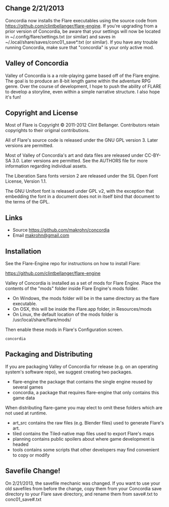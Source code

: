 ## Change 2/21/2013

Concordia now installs the Flare executables using the source code from https://github.com/clintbellanger/flare-engine.  If you're upgrading from a prior version of Concordia, be aware that your settings will now be located in ~/.config/flare/settings.txt (or similar) and saves in ~/.local/share/saves/conc01_save*.txt (or similar).  If you have any trouble running Concordia, make sure that "concordia" is your only active mod.

## Valley of Concordia

Valley of Concordia is a a role-playing game based off of the Flare engine.  The goal is to produce an 8-bit length game within the adventure RPG genre.  Over the course of development, I hope to push the ability of FLARE to develop a storyline, even within a simple narrative structure.  I also hope it's fun!

## Copyright and License

Most of Flare is Copyright © 2011-2012 Clint Bellanger. Contributors retain copyrights to their original contributions.

All of Flare's source code is released under the GNU GPL version 3. Later versions are permitted.

Most of Valley of Concordia's art and data files are released under CC-BY-SA 3.0. Later versions are permitted.  See the AUTHORS file for more information regarding individual assets.

The Liberation Sans fonts version 2 are released under the SIL Open Font License, Version 1.1.

The GNU Unifont font is released under GPL v2, with the exception that embedding the font in a document does not in itself bind that document to the terms of the GPL.

## Links

* Source    https://github.com/makrohn/concordia
* Email     makrohn@gmail.com

## Installation

See the Flare-Engine repo for instructions on how to install Flare:

https://github.com/clintbellanger/flare-engine

Valley of Concordia is installed as a set of mods for Flare Engine. Place the contents of the "mods" folder inside Flare Engine's mods folder.

* On Windows, the mods folder will be in the same directory as the flare executable.
* On OSX, this will be inside the Flare.app folder, in Resources/mods 
* On Linux, the default location of the mods folder is /usr/local/share/flare/mods/

Then enable these mods in Flare's Configuration screen.

    concordia

## Packaging and Distributing

If you are packaging Valley of Concordia for release (e.g. on an operating system's software repo), we suggest creating two packages.

* flare-engine the package that contains the single engine reused by several games
* concordia, a package that requires flare-engine that only contains this game data

When distributing flare-game you may elect to omit these folders which are not used at runtime.

* art_src contains the raw files (e.g. Blender files) used to generate Flare's art.
* tiled contains the Tiled-native map files used to export Flare's maps
* planning contains public spoilers about where game development is headed
* tools contains some scripts that other developers may find convenient to copy or modify

## Savefile Change!

On 2/21/2013, the savefile mechanic was changed.  If you want to use your old savefiles from before the change, copy them from your Concordia save directory to your Flare save directory, and rename them from save#.txt to conc01_save#.txt
